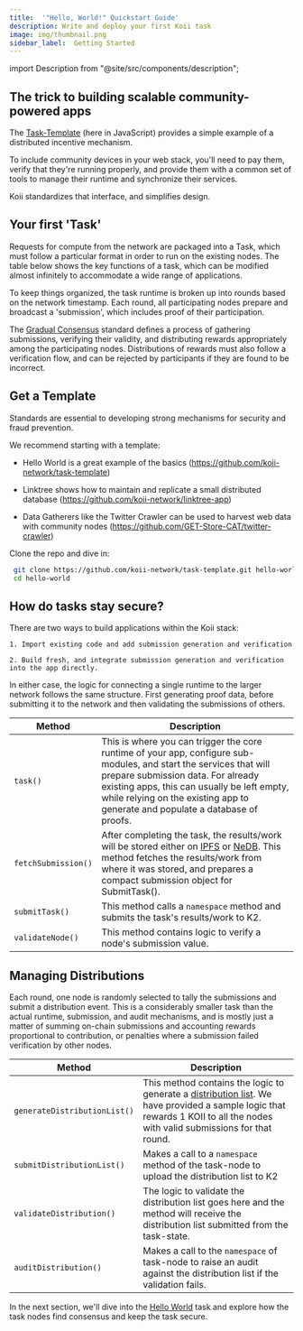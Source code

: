 ```yaml
---
title:  '"Hello, World!" Quickstart Guide'
description: Write and deploy your first Koii task
image: img/thumbnail.png
sidebar_label:  Getting Started
---
```


import Description from "@site/src/components/description";

<Description
  text="Try this short example to see how easy it is to cut costs and increase reliability with the community cloud."
/>

## The trick to building scalable community-powered apps

The [Task-Template](https://github.com/koii-network/task-template) (here in JavaScript) provides a simple example of a distributed incentive mechanism. 

To include community devices in your web stack, you'll need to pay them, verify that they're running properly, and provide them with a common set of tools to manage their runtime and synchronize their services. 

Koii standardizes that interface, and simplifies design.

## Your first 'Task'
Requests for compute from the network are packaged into a Task, which must follow a particular format in order to run on the existing nodes. The table below shows the key functions of a task, which can be modified almost infinitely to accommodate a wide range of applications.

To keep things organized, the task runtime is broken up into rounds based on the network timestamp. Each round, all participating nodes prepare and broadcast a 'submission', which includes proof of their participation. 

The [Gradual Consensus](/develop/koii-task-101/what-are-tasks/) standard defines a process of gathering submissions, verifying their validity, and distributing rewards appropriately among the participating nodes. Distributions of rewards must also follow a verification flow, and can be rejected by participants if they are found to be incorrect. 

## Get a Template
Standards are essential to developing strong mechanisms for security and fraud prevention. 

We recommend starting with a template:

- Hello World is a great example of the basics (https://github.com/koii-network/task-template)

- Linktree shows how to maintain and replicate a small distributed database (https://github.com/koii-network/linktree-app)

- Data Gatherers like the Twitter Crawler can be used to harvest web data with community nodes (https://github.com/GET-Store-CAT/twitter-crawler)

Clone the repo and dive in:
```bash
 git clone https://github.com/koii-network/task-template.git hello-world
 cd hello-world
```

## How do tasks stay secure?
There are two ways to build applications within the Koii stack:

    1. Import existing code and add submission generation and verification

    2. Build fresh, and integrate submission generation and verification into the app directly.

In either case, the logic for connecting a single runtime to the larger network follows the same structure. First generating proof data, before submitting it to the network and then validating the submissions of others.

| Method      | Description |
| ----------- | ----------- |
| `task()`      |  This is where you can trigger the core runtime of your app, configure sub-modules, and start the services that will prepare submission data. For already existing apps, this can usually be left empty, while relying on the existing app to generate and populate a database of proofs.  |
| `fetchSubmission()`   | After completing the task, the results/work will be stored either on [IPFS](https://ipfs.tech/) or [NeDB](https://dbdb.io/db/nedb). This method fetches the results/work from where it was stored, and prepares a compact submission object for SubmitTask().  |
| `submitTask()`   | This method calls a `namespace` method and submits the task's results/work to K2.        |
| `validateNode()`   | This method contains logic to verify a node's submission value.    |

## Managing Distributions
Each round, one node is randomly selected to tally the submissions and submit a distribution event. This is a considerably smaller task than the actual runtime, submission, and audit mechanisms, and is mostly just a matter of summing on-chain submissions and accounting rewards proportional to contribution, or penalties where a submission failed verification by other nodes. 

| Method      | Description |
| ----------- | ----------- |
| `generateDistributionList()`   | This method contains the logic to generate a [distribution list](/develop/write-a-koii-task/task-development-guide/k2-task-template/distribution-functions). We have provided a sample logic that rewards 1 KOII to all the nodes with valid submissions for that round.|
| `submitDistributionList()`   | Makes a call to a `namespace` method of the task-node to upload the distribution list to K2      |
| `validateDistribution()`   | The logic to validate the distribution list goes here and the method will receive the distribution list submitted from the task-state.        |
| `auditDistribution()`   | Makes a call to the `namespace` of task-node to raise an audit against the distribution list if the validation fails.        |




In the next section, we'll dive into the [Hello World](https://github.com/koii-network/task-template) task and explore how the task nodes find consensus and keep the task secure.
